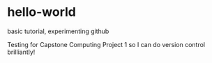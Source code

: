 # hello-world
basic tutorial, experimenting github

Testing for Capstone Computing Project 1 so I can do version control brilliantly!
